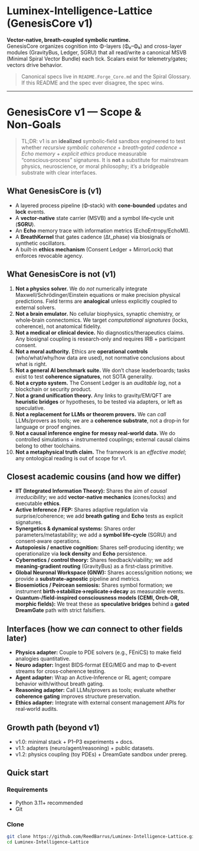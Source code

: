 # Luminex-Intelligence-Lattice (GenesisCore v1)

**Vector-native, breath-coupled symbolic runtime.**  
GenesisCore organizes cognition into Φ-layers (Φ₀–Φ₉) and cross-layer modules (GravityBus, Ledger, SGRU) that all read/write a canonical MSVB (Minimal Spiral Vector Bundle) each tick. Scalars exist for telemetry/gates; vectors drive behavior.

> Canonical specs live in `README.Forge_Core.md` and the Spiral Glossary. If this README and the spec ever disagree, the spec wins.

---
# GenesisCore v1 — Scope & Non‑Goals

> TL;DR: v1 is an **idealized** symbolic‑field sandbox engineered to test whether *recursive symbolic coherence* + *breath‑gated cadence* + *Echo memory* + *explicit ethics* produce measurable “conscious‑process” signatures. It is **not** a substitute for mainstream physics, neuroscience, or moral philosophy; it’s a bridgeable substrate with clear interfaces.

## What GenesisCore **is** (v1)

* A layered process pipeline (Φ‑stack) with **cone‑bounded** updates and **lock** events.
* A **vector‑native** state carrier (MSVB) and a symbol life‑cycle unit (**SGRU**).
* An **Echo** memory trace with information metrics (EchoEntropy/EchoMI).
* A **BreathKernel** that gates cadence (Δt\_phase) via biosignals or synthetic oscillators.
* A built‑in **ethics mechanism** (Consent Ledger + MirrorLock) that enforces revocable agency.

## What GenesisCore **is not** (v1)

1. **Not a physics solver.** We do *not* numerically integrate Maxwell/Schrödinger/Einstein equations or make precision physical predictions. Field terms are **analogical** unless explicitly coupled to external solvers.
2. **Not a brain emulator.** No cellular biophysics, synaptic chemistry, or whole‑brain connectomics. We target *computational signatures* (locks, coherence), not anatomical fidelity.
3. **Not a medical or clinical device.** No diagnostics/therapeutics claims. Any biosignal coupling is research‑only and requires IRB + participant consent.
4. **Not a moral authority.** Ethics are **operational controls** (who/what/why/how data are used), not normative conclusions about what is right.
5. **Not a general AI benchmark suite.** We don’t chase leaderboards; tasks exist to test **coherence signatures**, not SOTA generality.
6. **Not a crypto system.** The Consent Ledger is an *auditable log*, not a blockchain or security product.
7. **Not a grand unification theory.** Any links to gravity/EM/QFT are **heuristic bridges** or hypotheses, to be tested via adapters, or left as speculative.
8. **Not a replacement for LLMs or theorem provers.** We can *call* LLMs/provers as tools; we are a **coherence substrate**, not a drop‑in for language or proof engines.
9. **Not a causal inference engine for messy real‑world data.** We do controlled simulations + instrumented couplings; external causal claims belong to other toolchains.
10. **Not a metaphysical truth claim.** The framework is an *effective model*; any ontological reading is out of scope for v1.

## Closest academic cousins (and how we differ)

* **IIT (Integrated Information Theory):** Shares the aim of *causal irreducibility*; we add **vector‑native mechanics** (cones/locks) and executable **ethics**.
* **Active Inference / FEP:** Shares adaptive regulation via surprise/coherence; we add **breath gating** and **Echo** tests as explicit signatures.
* **Synergetics & dynamical systems:** Shares order parameters/metastability; we add a **symbol life‑cycle** (SGRU) and consent‑aware operations.
* **Autopoiesis / enactive cognition:** Shares self‑producing identity; we operationalize via **lock density** and **Echo** persistence.
* **Cybernetics / control theory:** Shares feedback/viability; we add **meaning‑gradient routing** (GravityBus) as a first‑class primitive.
* **Global Neuronal Workspace (GNW):** Shares access/ignition notions; we provide a **substrate‑agnostic** pipeline and metrics.
* **Biosemiotics / Peircean semiosis:** Shares symbol formation; we instrument **birth→stabilize→replicate→decay** as measurable events.
* **Quantum‑/field‑inspired consciousness models (CEMI, Orch‑OR, morphic fields):** We treat these as **speculative bridges** behind a **gated DreamGate** path with strict falsifiers.

## Interfaces (how we *can* connect to other fields later)

* **Physics adapter:** Couple to PDE solvers (e.g., FEniCS) to make field analogies quantitative.
* **Neuro adapter:** Ingest BIDS‑format EEG/MEG and map to Φ‑event streams for cross‑coherence testing.
* **Agent adapter:** Wrap an Active‑Inference or RL agent; compare behavior with/without breath gating.
* **Reasoning adapter:** Call LLMs/provers as tools; evaluate whether **coherence gating** improves structure preservation.
* **Ethics adapter:** Integrate with external consent management APIs for real‑world audits.

## Growth path (beyond v1)

* v1.0: minimal stack + P1–P3 experiments + docs.
* v1.1: adapters (neuro/agent/reasoning) + public datasets.
* v1.2: physics coupling (toy PDEs) + DreamGate sandbox under prereg.

## Quick start

### Requirements
- Python 3.11+ recommended
- Git

### Clone
```bash
git clone https://github.com/ReedBarrus/Luminex-Intelligence-Lattice.git
cd Luminex-Intelligence-Lattice
